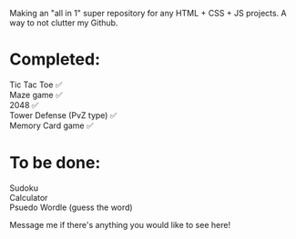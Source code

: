 Making an "all in 1" super repository for any HTML + CSS + JS projects. A way to not clutter my Github.

# Completed:    
Tic Tac Toe ✅    
Maze game ✅    
2048 ✅   
Tower Defense (PvZ type) ✅      
Memory Card game ✅

# To be done:
Sudoku    
Calculator    
Psuedo Wordle (guess the word)     
 

Message me if there's anything you would like to see here!
